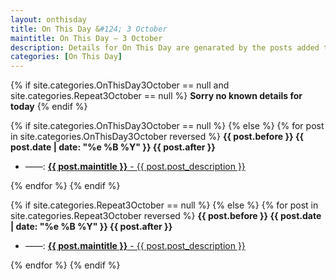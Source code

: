 ```yaml
---
layout: onthisday
title: On This Day &#124; 3 October
maintitle: On This Day — 3 October
description: Details for On This Day are genarated by the posts added to the website so the content is subject to changes/updates over time.
categories: [On This Day]
---
```


{% if site.categories.OnThisDay3October == null and site.categories.Repeat3October == null %}
<strong>Sorry no known details for today</strong>
{% endif %}

{% if site.categories.OnThisDay3October == null %}
{% else %}
{% for post in site.categories.OnThisDay3October reversed %}
<strong>{{ post.before }} {{ post.date | date: "%e %B %Y" }} {{ post.after }}</strong>
<ul>
<li> ——: <a href="{{ post.url }}"><strong>{{ post.maintitle }}</strong> - {{ post.post_description }}</a></li>
</ul>
{% endfor %}
{% endif %}

{% if site.categories.Repeat3October == null %}
{% else %}
{% for post in site.categories.Repeat3October reversed %}
<strong>{{ post.before }} {{ post.date | date: "%e %B %Y" }} {{ post.after }}</strong>
<ul>
<li> ——: <a href="{{ post.url }}"><strong>{{ post.maintitle }}</strong> - {{ post.post_description }}</a></li>
</ul>
{% endfor %}
{% endif %}
